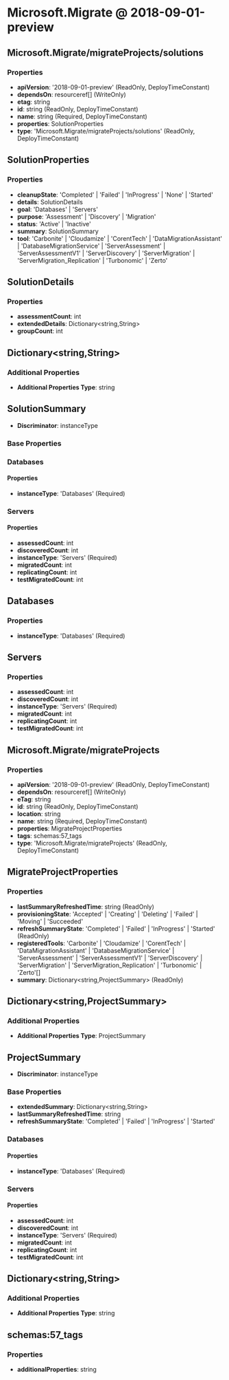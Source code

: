 # Microsoft.Migrate @ 2018-09-01-preview

## Microsoft.Migrate/migrateProjects/solutions
### Properties
* **apiVersion**: '2018-09-01-preview' (ReadOnly, DeployTimeConstant)
* **dependsOn**: resourceref[] (WriteOnly)
* **etag**: string
* **id**: string (ReadOnly, DeployTimeConstant)
* **name**: string (Required, DeployTimeConstant)
* **properties**: SolutionProperties
* **type**: 'Microsoft.Migrate/migrateProjects/solutions' (ReadOnly, DeployTimeConstant)

## SolutionProperties
### Properties
* **cleanupState**: 'Completed' | 'Failed' | 'InProgress' | 'None' | 'Started'
* **details**: SolutionDetails
* **goal**: 'Databases' | 'Servers'
* **purpose**: 'Assessment' | 'Discovery' | 'Migration'
* **status**: 'Active' | 'Inactive'
* **summary**: SolutionSummary
* **tool**: 'Carbonite' | 'Cloudamize' | 'CorentTech' | 'DataMigrationAssistant' | 'DatabaseMigrationService' | 'ServerAssessment' | 'ServerAssessmentV1' | 'ServerDiscovery' | 'ServerMigration' | 'ServerMigration_Replication' | 'Turbonomic' | 'Zerto'

## SolutionDetails
### Properties
* **assessmentCount**: int
* **extendedDetails**: Dictionary<string,String>
* **groupCount**: int

## Dictionary<string,String>
### Additional Properties
* **Additional Properties Type**: string

## SolutionSummary
* **Discriminator**: instanceType
### Base Properties
### Databases
#### Properties
* **instanceType**: 'Databases' (Required)

### Servers
#### Properties
* **assessedCount**: int
* **discoveredCount**: int
* **instanceType**: 'Servers' (Required)
* **migratedCount**: int
* **replicatingCount**: int
* **testMigratedCount**: int


## Databases
### Properties
* **instanceType**: 'Databases' (Required)

## Servers
### Properties
* **assessedCount**: int
* **discoveredCount**: int
* **instanceType**: 'Servers' (Required)
* **migratedCount**: int
* **replicatingCount**: int
* **testMigratedCount**: int

## Microsoft.Migrate/migrateProjects
### Properties
* **apiVersion**: '2018-09-01-preview' (ReadOnly, DeployTimeConstant)
* **dependsOn**: resourceref[] (WriteOnly)
* **eTag**: string
* **id**: string (ReadOnly, DeployTimeConstant)
* **location**: string
* **name**: string (Required, DeployTimeConstant)
* **properties**: MigrateProjectProperties
* **tags**: schemas:57_tags
* **type**: 'Microsoft.Migrate/migrateProjects' (ReadOnly, DeployTimeConstant)

## MigrateProjectProperties
### Properties
* **lastSummaryRefreshedTime**: string (ReadOnly)
* **provisioningState**: 'Accepted' | 'Creating' | 'Deleting' | 'Failed' | 'Moving' | 'Succeeded'
* **refreshSummaryState**: 'Completed' | 'Failed' | 'InProgress' | 'Started' (ReadOnly)
* **registeredTools**: 'Carbonite' | 'Cloudamize' | 'CorentTech' | 'DataMigrationAssistant' | 'DatabaseMigrationService' | 'ServerAssessment' | 'ServerAssessmentV1' | 'ServerDiscovery' | 'ServerMigration' | 'ServerMigration_Replication' | 'Turbonomic' | 'Zerto'[]
* **summary**: Dictionary<string,ProjectSummary> (ReadOnly)

## Dictionary<string,ProjectSummary>
### Additional Properties
* **Additional Properties Type**: ProjectSummary

## ProjectSummary
* **Discriminator**: instanceType
### Base Properties
* **extendedSummary**: Dictionary<string,String>
* **lastSummaryRefreshedTime**: string
* **refreshSummaryState**: 'Completed' | 'Failed' | 'InProgress' | 'Started'
### Databases
#### Properties
* **instanceType**: 'Databases' (Required)

### Servers
#### Properties
* **assessedCount**: int
* **discoveredCount**: int
* **instanceType**: 'Servers' (Required)
* **migratedCount**: int
* **replicatingCount**: int
* **testMigratedCount**: int


## Dictionary<string,String>
### Additional Properties
* **Additional Properties Type**: string

## schemas:57_tags
### Properties
* **additionalProperties**: string

